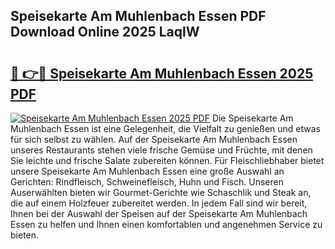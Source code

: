 ## Speisekarte Am Muhlenbach Essen PDF Download Online 2025 LaqlW

# <h2><a href="http://gcacpx5.nevu.top/?p=Speisekarte+Am+Muhlenbach+Essen">🔗 👉🔴 Speisekarte Am Muhlenbach Essen 2025 PDF</a></h2>

[![Speisekarte Am Muhlenbach Essen 2025 PDF](https://i.imgur.com/dBaPXMq.png)](http://gcacpx5.nevu.top/?p=Speisekarte+Am+Muhlenbach+Essen)
Die Speisekarte Am Muhlenbach Essen ist eine Gelegenheit, die Vielfalt zu genießen und etwas für sich selbst zu wählen. Auf der Speisekarte Am Muhlenbach Essen unseres Restaurants stehen viele frische Gemüse und Früchte, mit denen Sie leichte und frische Salate zubereiten können. Für Fleischliebhaber bietet unsere Speisekarte Am Muhlenbach Essen eine große Auswahl an Gerichten: Rindfleisch, Schweinefleisch, Huhn und Fisch. Unseren Auserwählten bieten wir Gourmet-Gerichte wie Schaschlik und Steak an, die auf einem Holzfeuer zubereitet werden. In jedem Fall sind wir bereit, Ihnen bei der Auswahl der Speisen auf der Speisekarte Am Muhlenbach Essen zu helfen und Ihnen einen komfortablen und angenehmen Service zu bieten.
